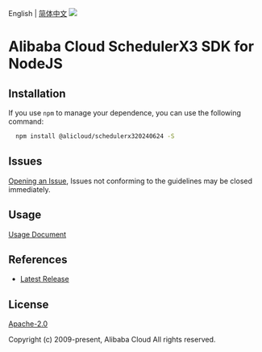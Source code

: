 English | [简体中文](README-CN.md)
![](https://aliyunsdk-pages.alicdn.com/icons/AlibabaCloud.svg)

# Alibaba Cloud SchedulerX3 SDK for NodeJS

## Installation
If you use `npm` to manage your dependence, you can use the following command:

```sh
  npm install @alicloud/schedulerx320240624 -S
```

## Issues
[Opening an Issue](https://github.com/aliyun/alibabacloud-typescript-sdk/issues/new), Issues not conforming to the guidelines may be closed immediately.

## Usage
[Usage Document](https://github.com/aliyun/alibabacloud-typescript-sdk/blob/master/docs/Usage-EN.md#quick-examples)

## References
* [Latest Release](https://github.com/aliyun/alibabacloud-typescript-sdk/)

## License
[Apache-2.0](http://www.apache.org/licenses/LICENSE-2.0)

Copyright (c) 2009-present, Alibaba Cloud All rights reserved.
